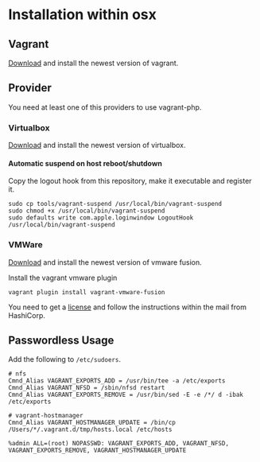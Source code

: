 # Installation within osx

## Vagrant

[Download][1] and install the newest version of vagrant.

## Provider

You need at least one of this providers to use vagrant-php.

### Virtualbox

[Download][2] and install the newest version of virtualbox.

#### Automatic suspend on host reboot/shutdown

Copy the logout hook from this repository, make it executable and register it.

```{.sh}
sudo cp tools/vagrant-suspend /usr/local/bin/vagrant-suspend
sudo chmod +x /usr/local/bin/vagrant-suspend
sudo defaults write com.apple.loginwindow LogoutHook /usr/local/bin/vagrant-suspend
```

### VMWare

[Download][3] and install the newest version of vmware fusion.

Install the vagrant vmware plugin

```{.sh}
vagrant plugin install vagrant-vmware-fusion
```

You need to get a [license][4] and follow the instructions within the mail from HashiCorp.

## Passwordless Usage

Add the following to `/etc/sudoers`.

```
# nfs
Cmnd_Alias VAGRANT_EXPORTS_ADD = /usr/bin/tee -a /etc/exports
Cmnd_Alias VAGRANT_NFSD = /sbin/nfsd restart
Cmnd_Alias VAGRANT_EXPORTS_REMOVE = /usr/bin/sed -E -e /*/ d -ibak /etc/exports

# vagrant-hostmanager
Cmnd_Alias VAGRANT_HOSTMANAGER_UPDATE = /bin/cp /Users/*/.vagrant.d/tmp/hosts.local /etc/hosts

%admin ALL=(root) NOPASSWD: VAGRANT_EXPORTS_ADD, VAGRANT_NFSD, VAGRANT_EXPORTS_REMOVE, VAGRANT_HOSTMANAGER_UPDATE
```

[1]: https://www.vagrantup.com/downloads.html
[2]: https://www.virtualbox.org/wiki/Downloads
[3]: http://www.vmware.com/products/fusion
[4]: http://www.vagrantup.com/vmware
